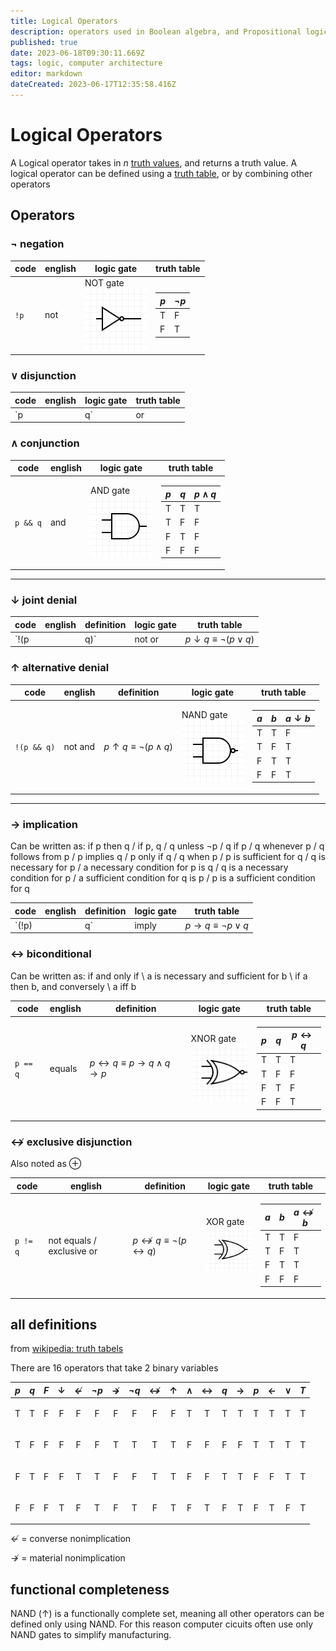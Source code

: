 ```yaml
---
title: Logical Operators
description: operators used in Boolean algebra, and Propositional logic, and to represent logic gates
published: true
date: 2023-06-18T09:30:11.669Z
tags: logic, computer architecture
editor: markdown
dateCreated: 2023-06-17T12:35:58.416Z
---
```


# Logical Operators

A Logical operator takes in $n$ [truth values](/courses/concepts/logic/boolean-algebra#truth-values), and returns a truth value. A logical operator can be defined using a [truth table](/courses/concepts/logic/truth-tables), or by combining other operators



## Operators


### $\lnot$ negation

code | english | logic gate | truth table
---|---|---|---
`!p` | not | NOT gate <br> ![not.png](/images/logic-gates/not.png) | <table><thead><tr><th>$p$ </th><th> $\neg p$</th></tr></thead><tbody><tr><td class="T">T</td><td class="F">F</td></tr><tr><td class="F">F</td><td class="T">T</td></tr></tbody></table>


### $\lor$ disjunction

code | english | logic gate | truth table
---|---|---|---
`p || q` | or | OR gate <br> ![or.png](/images/logic-gates/or.png) | <table><thead><tr><th>$p$ </th><th> $q$ </th><th> $p \lor q$ </th></tr></thead><tbody><tr><td class="T">T</td><td class="T">T</td><td class="T">T</td></tr><tr><td class="T">T</td><td class="F">F</td><td class="T">T</td></tr><tr><td class="F">F</td><td class="T">T</td><td class="T">T</td></tr><tr><td class="F">F</td><td class="F">F</td><td class="F">F</td></tr></tbody></table>

### $\land$ conjunction

code | english | logic gate | truth table
---|---|---|---
`p && q` | and | AND gate <br> ![and.png](/images/logic-gates/and.png) | <table><thead><tr><th>$p$ </th><th> $q$ </th><th> $p \land q$ </th></tr></thead><tbody><tr><td class="T">T</td><td class="T">T</td><td class="T">T</td></tr><tr><td class="T">T</td><td class="F">F</td><td class="F">F</td></tr><tr><td class="F">F</td><td class="T">T</td><td class="F">F</td></tr><tr><td class="F">F</td><td class="F">F</td><td class="F">F</td></tr></tbody></table>

___

### $\downarrow$ joint denial

code | english | definition | logic gate | truth table
---|---|---|---|---
`!(p || q)` | not or | $p \downarrow q \equiv \lnot (p \lor q)$ | NOR gate <br> ![nor.png](/images/logic-gates/nor.png) | <table><thead><tr><th>$a$ </th><th> $b$ </th><th> $a \downarrow b$ </th></tr></thead><tbody><tr><td class="T">T</td><td class="T">T</td><td class="F">F</td></tr><tr><td class="T">T</td><td class="F">F</td><td class="F">F</td></tr><tr><td class="F">F</td><td class="T">T</td><td class="F">F</td></tr><tr><td class="F">F</td><td class="F">F</td><td class="T">T</td></tr></tbody></table>

### $\uparrow$ alternative denial

code | english | definition | logic gate | truth table
---|---|---|---|---
`!(p && q)` | not and | $p \uparrow q \equiv \lnot (p \land q)$ | NAND gate <br> ![nand.png](/images/logic-gates/nand.png) | <table><thead><tr><th>$a$ </th><th> $b$ </th><th> $a \downarrow b$ </th></tr></thead><tbody><tr><td class="T">T</td><td class="T">T</td><td class="F">F</td></tr><tr><td class="T">T</td><td class="F">F</td><td class="T">T</td></tr><tr><td class="F">F</td><td class="T">T</td><td class="T">T</td></tr><tr><td class="F">F</td><td class="F">F</td><td class="T">T</td></tr></tbody></table>

___

### $\rightarrow$ implication

Can be written as:  if p then q / if p, q / q unless ¬p / q if p / q whenever p / q follows from p / p implies q / p only if q / q when p / p is sufficient for q / q is necessary for p / a necessary condition for p is q / q is a necessary condition for p / a sufficient condition for q is p / p is a sufficient condition for q

code | english | definition | logic gate | truth table
---|---|---|---|---
`(!p) || q` | imply | $p \rightarrow q \equiv \lnot p \lor q$ | IMPLY gate <br> ![imply.png](/images/logic-gates/imply.png) | <table><thead><tr><th>$p$ </th><th> $q$ </th><th> $p \rightarrow q$ </th></tr></thead><tbody><tr><td class="T">T</td><td class="T">T</td><td class="T">T</td></tr><tr><td class="T">T</td><td class="F">F</td><td class="F">F</td></tr><tr><td class="F">F</td><td class="T">T</td><td class="T">T</td></tr><tr><td class="F">F</td><td class="F">F</td><td class="T">T</td></tr></tbody></table>



### $\leftrightarrow$ biconditional 

Can be written as: if and only if \ a is necessary and sufficient for b \ if a then b, and conversely \ a iff b

code | english | definition | logic gate | truth table
---|---|---|---|---
`p == q` | equals | $p \leftrightarrow q \equiv p \rightarrow q \land q \rightarrow p$ | XNOR gate <br> ![xnor.png](/images/logic-gates/xnor.png) | <table><thead><tr><th>$p$ </th><th> $q$ </th><th> $p \leftrightarrow q$</th></tr></thead><tbody><tr><td class="T">T</td><td class="T">T</td><td class="T">T</td></tr><tr><td class="T">T</td><td class="F">F</td><td class="F">F</td></tr><tr><td class="F">F</td><td class="T">T</td><td class="F">F</td></tr><tr><td class="F">F</td><td class="F">F</td><td class="T">T</td></tr></tbody></table>



### $\nleftrightarrow$ exclusive disjunction

Also noted as $\oplus$

code | english | definition | logic gate | truth table
---|---|---|---|---
`p != q` | not equals / exclusive or | $p \nleftrightarrow q \equiv \lnot (p \leftrightarrow q)$ | XOR gate <br> ![xor.png](/images/logic-gates/xor.png) | <table><thead><tr><th>$a$ </th><th> $b$ </th><th> $a \nleftrightarrow b$ </th></tr></thead><tbody><tr><td class="T">T</td><td class="T">T</td><td class="F">F</td></tr><tr><td class="T">T</td><td class="F">F</td><td class="T">T</td></tr><tr><td class="F">F</td><td class="T">T</td><td class="T">T</td></tr><tr><td class="F">F</td><td class="F">F</td><td class="F">F</td></tr></tbody></table>

## all definitions

from [wikipedia: truth tabels](https://en.wikipedia.org/wiki/Truth_table#Binary_operations)

There are 16 operators that take 2 binary variables

$p$ | $q$ | $F$ | $\downarrow$ | $\nleftarrow$ |$\lnot p$| $\nrightarrow$ | $\lnot q$ | $\nleftrightarrow$ | $\uparrow$ | $\land$ | $\leftrightarrow$ | $q$ | $\rightarrow$ | $p$	| $\leftarrow$ | $\lor$ | $T$
:-:|:-:|:-:|:-:|:-:|:-:|:-:|:-:|:-:|:-:|:-:|:-:|:-:|:-:|:-:|:-:|:-:|:-:
<p class="T">T</p>|<p class="T">T</p>|<p class="F">F</p>|<p class="F">F</p>|<p class="F">F</p>|<p class="F">F</p>|<p class="F">F</p>|<p class="F">F</p>|<p class="F">F</p>|<p class="F">F</p>|<p class="T">T</p>|<p class="T">T</p>|<p class="T">T</p>|<p class="T">T</p>|<p class="T">T</p>|<p class="T">T</p>|<p class="T">T</p>|<p class="T">T</p>
<p class="T">T</p>|<p class="F">F</p>|<p class="F">F</p>|<p class="F">F</p>|<p class="F">F</p>|<p class="F">F</p>|<p class="T">T</p>|<p class="T">T</p>|<p class="T">T</p>|<p class="T">T</p>|<p class="F">F</p>|<p class="F">F</p>|<p class="F">F</p>|<p class="F">F</p>|<p class="T">T</p>|<p class="T">T</p>|<p class="T">T</p>|<p class="T">T</p>
<p class="F">F</p>|<p class="T">T</p>|<p class="F">F</p>|<p class="F">F</p>|<p class="T">T</p>|<p class="T">T</p>|<p class="F">F</p>|<p class="F">F</p>|<p class="T">T</p>|<p class="T">T</p>|<p class="F">F</p>|<p class="F">F</p>|<p class="T">T</p>|<p class="T">T</p>|<p class="F">F</p>|<p class="F">F</p>|<p class="T">T</p>|<p class="T">T</p>
<p class="F">F</p>|<p class="F">F</p>|<p class="F">F</p>|<p class="T">T</p>|<p class="F">F</p>|<p class="T">T</p>|<p class="F">F</p>|<p class="T">T</p>|<p class="F">F</p>|<p class="T">T</p>|<p class="F">F</p>|<p class="T">T</p>|<p class="F">F</p>|<p class="T">T</p>|<p class="F">F</p>|<p class="T">T</p>|<p class="F">F</p>|<p class="T">T</p>

$\nleftarrow$ = converse nonimplication

$\nrightarrow$ = material nonimplication

## functional completeness

NAND ($\uparrow$) is a functionally complete set, meaning all other operators can be defined only using NAND. For this reason computer cicuits often use only NAND gates to simplify manufacturing.